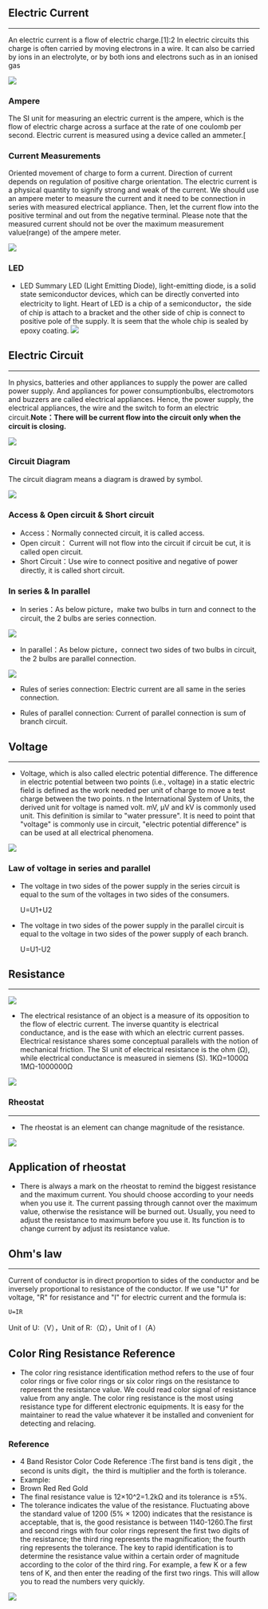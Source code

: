 ## Electric Current
---
An electric current is a flow of electric charge.[1]:2 In electric circuits this charge is often carried by moving electrons in a wire. It can also be carried by ions in an electrolyte, or by both ions and electrons such as in an ionised gas

![](https://i.imgur.com/GnEGYeW.png)

### Ampere
The SI unit for measuring an electric current is the ampere, which is the flow of electric charge across a surface at the rate of one coulomb per second. Electric current is measured using a device called an ammeter.[

### Current Measurements
Oriented movement of charge to form a current. Direction of current depends on regulation of positive charge orientation. The electric current is a physical quantity to signify strong and weak of the current. We should use an ampere meter to measure the current and it need to be connection in series with measured electrical appliance. Then, let the current flow into the positive terminal and out from the negative terminal. Please note that the measured current should not be over the maximum measurement value(range) of the ampere meter. 

![](https://i.imgur.com/rCXsAAs.png)

### LED
- LED Summary LED (Light Emitting Diode), light-emitting diode, is a solid state semiconductor devices, which can be directly converted into electricity to light. Heart of LED is a chip of a semiconductor，the side of chip is attach to a bracket and the other side of chip is connect to positive pole of the supply. It is seem that the whole chip is sealed by epoxy coating.
![](https://i.imgur.com/oXFNxWD.jpg)


## Electric Circuit
---
In physics, batteries and other appliances to supply the power are called power supply. And appliances for power consumptionbulbs, electromotors and buzzers are called electrical appliances. Hence, the power supply, the electrical appliances, the wire and the switch to form an electric circuit.**Note：There will be current flow into the circuit only when the circuit is closing.**

![](https://i.imgur.com/3IRy0cN.jpg)

###  Circuit Diagram
The circuit diagram means a diagram is drawed by symbol.

![](https://i.imgur.com/z6ME0Lg.png)


### Access & Open circuit & Short circuit

- Access：Normally connected circuit, it is called access.
- Open circuit： Current will not flow into the circuit if circuit be cut, it is called open circuit.
- Short Circuit：Use wire to connect positive and negative of power directly, it is called short circuit.

### In series & In parallel 

- In series：As below picture，make two bulbs in turn and connect to the circuit, the 2 bulbs are series connection.

![](https://i.imgur.com/qwOV7Bb.png)

- In parallel：As below picture，connect two sides of two bulbs in circuit, the 2 bulbs are parallel connection.

![](https://i.imgur.com/iPbUNsB.png)

- Rules of series connection: Electric current are all same in the series connection.

- Rules of parallel connection: Current of parallel connection is sum of branch circuit.

## Voltage ##
---
- Voltage, which is also called electric potential difference. The difference in electric potential between two points (i.e., voltage) in a static electric field is defined as the work needed per unit of charge to move a test charge between the two points. n the International System of Units, the derived unit for voltage is named volt. mV, μV and kV is commonly used unit. This definition is similar to "water pressure". It is need to point that "voltage" is commonly use in circuit, "electric potential difference" is can be used at all electrical phenomena.

![](https://i.imgur.com/FnMr1SR.jpg)

### Law of voltage in series and parallel

- The voltage in two sides of the power supply in the series circuit is equal to the sum of the voltages in two sides of the consumers. 

  U=U1+U2


- The voltage in two sides of the power supply in the parallel circuit is equal to the voltage in two sides of the power supply of each branch.

  U=U1-U2

## Resistance ##
---
![](https://i.imgur.com/ThrRoWa.png)

- The electrical resistance of an object is a measure of its opposition to the flow of electric current. The inverse quantity is electrical conductance, and is the ease with which an electric current passes. Electrical resistance shares some conceptual parallels with the notion of mechanical friction. The SI unit of electrical resistance is the ohm (Ω), while electrical conductance is measured in siemens (S).
1KΩ=1000Ω
1MΩ-1000000Ω

![](https://i.imgur.com/gcKRcXy.jpg)

### Rheostat ###
---
- The rheostat is an element can change magnitude of the resistance.

![](https://i.imgur.com/IQl0Uhp.png)

## Application of rheostat ##
- There is always a mark on the rheostat to remind the biggest resistance and the maximum current. You should choose according to your needs when you use it. The current passing through cannot over the maximum value, otherwise the resistance will be burned out. Usually, you need to adjust the resistance to maximum before you use it. Its function is to change current by adjust its resistance value.


## Ohm's law ##
---
Current of conductor is in direct proportion to sides of the conductor and  be inversely proportional to resistance of the conductor. If we use "U" for voltage, "R" for resistance and "I" for electric current and the formula is:

    U=IR

Unit of U:（V），Unit of R:（Ω），Unit of I（A）


## Color Ring Resistance Reference ##
- The color ring resistance identification method refers to the use of four color rings or five color rings or six color rings on the resistance to represent the resistance value. We could read color signal of resistance value from any angle.
The color ring resistance is the most using resistance type for different electronic equipments. It is easy for the maintainer to read the value whatever it be installed and convenient for detecting and relacing.

### Reference ###
- 4 Band Resistor Color Code Reference :The first band is tens digit , the second is units digit，the third is multiplier and the forth is tolerance.
- Example:
- Brown Red Red Gold
- The final resistance value is 12×10^2=1.2kΩ and its tolerance is ±5%.
- The tolerance indicates the value of the resistance. Fluctuating above the standard value of 1200 (5% × 1200) indicates that the resistance is acceptable, that is, the good resistance is between 1140-1260.The first and second rings with four color rings represent the first two digits of the resistance; the third ring represents the magnification; the fourth ring represents the tolerance. The key to rapid identification is to determine the resistance value within a certain order of magnitude according to the color of the third ring. For example, a few K or a few tens of K, and then enter the reading of the first two rings. This will allow you to read the numbers very quickly.


![](https://i.imgur.com/7w0O33h.png)

